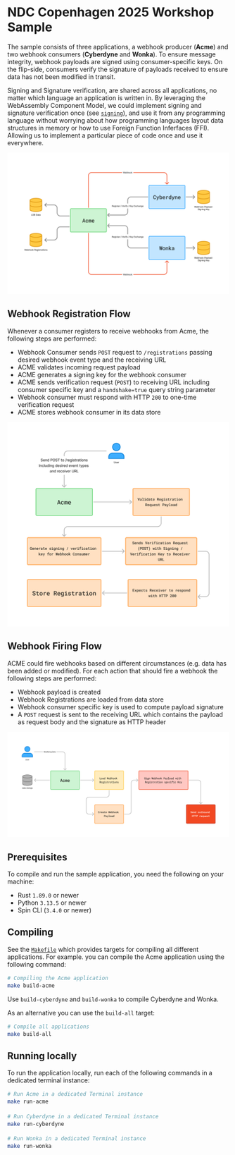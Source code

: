 # NDC Copenhagen 2025 Workshop Sample

The sample consists of three applications, a webhook producer (**Acme**) and two webhook consumers (**Cyberdyne** and **Wonka**). To ensure message integrity, webhook payloads are signed using consumer-specific keys. On the flip-side, consumers verify the signature of payloads received to ensure data has not been modified in transit. 

Signing and Signature verification, are shared across all applications, no matter which language an application is written in. By leveraging the WebAssembly Component Model, we could implement signing and signature verification once (see [`signing`](./signing/)), and use it from any programming language without worrying about how programming languages layout data structures in memory or how to use Foreign Function Inferfaces (FFI). Allowing us to implement a particular piece of code once and use it everywhere.

![High-Level Architecture](./assets/ndc-sample-high-level.png)

## Webhook Registration Flow

Whenever a consumer registers to receive webhooks from Acme, the following steps are performed:

- Webhook Consumer sends `POST` request to `/registrations` passing desired webhook event type and the receiving URL
- ACME validates incoming request payload
- ACME generates a signing key for the webhook consumer 
- ACME sends verification request (`POST`) to receiving URL including consumer specific key and a `handshake=true` query string parameter
- Webhook consumer must respond with HTTP `200` to one-time verification request
- ACME stores webhook consumer in its data store

![Webhook Registration Flow](./assets/ndc-sample-registration.png)

## Webhook Firing Flow

ACME could fire webhooks based on different circumstances (e.g. data has been added or modified). For each action that should fire a webhook the following steps are performed:

- Webhook payload is created
- Webhook Registrations are loaded from data store
- Webhook consumer specific key is used to compute payload signature
- A `POST` request is sent to the receiving URL which contains the payload as request body and the signature as HTTP header

![Webhook firing flow](./assets/ndc-sample-webhook-firing.png)

## Prerequisites

To compile and run the sample application, you need the following on your machine:

- Rust `1.89.0` or newer
- Python `3.13.5` or newer 
- Spin CLI (`3.4.0` or newer)

## Compiling

See the [`Makefile`](./Makefile) which provides targets for compiling all different applications. For example. you can compile the Acme application using the following command:

```bash
# Compiling the Acme application
make build-acme
```


Use `build-cyberdyne` and `build-wonka` to compile Cyberdyne and Wonka. 

As an alternative you can use the `build-all` target:

```bash
# Compile all applications
make build-all
```

## Running locally

To run the application locally, run each of the following commands in a dedicated terminal instance:

```bash
# Run Acme in a dedicated Terminal instance
make run-acme

# Run Cyberdyne in a dedicated Terminal instance
make run-cyberdyne

# Run Wonka in a dedicated Terminal instance
make run-wonka 
```



